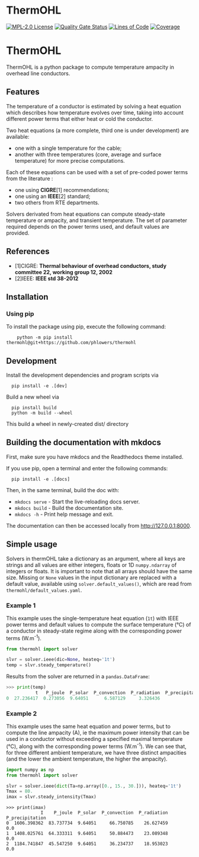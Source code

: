 <!--
SPDX-FileCopyrightText: 2025 RTE (https://www.rte-france.com)

This Source Code Form is subject to the terms of the Mozilla Public
License, v. 2.0. If a copy of the MPL was not distributed with this
file, You can obtain one at http://mozilla.org/MPL/2.0/.
SPDX-License-Identifier: MPL-2.0
-->

# ThermOHL

[![MPL-2.0 License](https://img.shields.io/badge/license-MPL_2.0-blue.svg)](https://www.mozilla.org/en-US/MPL/2.0/)
[![Quality Gate Status](https://sonarcloud.io/api/project_badges/measure?project=phlowers_thermohl&metric=alert_status)](https://sonarcloud.io/summary/new_code?id=phlowers_thermohl)
[![Lines of Code](https://sonarcloud.io/api/project_badges/measure?project=phlowers_thermohl&metric=ncloc)](https://sonarcloud.io/summary/new_code?id=phlowers_thermohl)
[![Coverage](https://sonarcloud.io/api/project_badges/measure?project=phlowers_thermohl&metric=coverage)](https://sonarcloud.io/summary/new_code?id=phlowers_thermohl)

# ThermOHL

ThermOHL is a python package to compute temperature ampacity in overhead line conductors.

## Features

The temperature of a conductor is estimated by solving a heat equation which describes how temperature evolves over
time, taking into account different power terms that either heat or cold the conductor.

Two heat equations (a more complete, third one is under development) are available:

* one with a single temperature for the cable;
* another with three temperatures (core, average and surface temperature) for more precise computations.

Each of these equations can be used with a set of pre-coded power terms from the literature :

[TODO : find a clean way to include references (maybe a dedicated page?)]: #

* one using **CIGRE**[1] recommendations;  
* one using an **IEEE**[2] standard;  
* two others from RTE departments.

Solvers derivated from heat equations can compute steady-state temperature or ampacity, and transient temperature. The
set of parameter required depends on the power terms used, and default values are provided.

## References
* [1]CIGRE: **Thermal behaviour of overhead conductors, study committee 22, working group 12, 2002**  
* [2]IEEE:  **IEEE std 38-2012**


## Installation

### Using pip

To install the package using pip, execute the following command:

```shell
    python -m pip install thermohl@git+https://github.com/phlowers/thermohl
```

## Development

Install the development dependencies and program scripts via

```shell
  pip install -e .[dev]
```

Build a new wheel via

```shell
  pip install build
  python -m build --wheel
```

This build a wheel in newly-created dist/ directory

## Building the documentation with mkdocs

First, make sure you have mkdocs and the Readthedocs theme installed.

If you use pip, open a terminal and enter the following commands:

```shell 
  pip install -e .[docs]
```

Then, in the same terminal, build the doc with:

* `mkdocs serve` - Start the live-reloading docs server.
* `mkdocs build` - Build the documentation site.
* `mkdocs -h` - Print help message and exit.

The documentation can then be accessed locally from http://127.0.0.1:8000.

## Simple usage

Solvers in thermOHL take a dictionary as an argument, where all keys are strings and all values are either integers,
floats or 1D `numpy.ndarray` of integers or floats. It is important to note that all arrays should have the same size.
Missing or `None` values in the input dictionary are replaced with a default value, available using
`solver.default_values()`, which are read from `thermohl/default_values.yaml`.

### Example 1

This example uses the single-temperature heat equation (`1t`) with IEEE power terms and default values to compute the
surface temperature (°C) of a conductor in steady-state regime along with the corresponding power terms (W.m<sup>-1</sup>).

```python
from thermohl import solver

slvr = solver.ieee(dic=None, heateq='1t')
temp = slvr.steady_temperature() 
```

Results from the solver are returned in a `pandas.DataFrame`:

``` python
>>> print(temp)
           t   P_joule  P_solar  P_convection  P_radiation  P_precipitation
0  27.236417  0.273056  9.64051      6.587129     3.326436              0.0
```

### Example 2

This example uses the same heat equation and power terms, but to compute the line ampacity (A), ie the maximum power 
intensity that can be used in a conductor without exceeding a specified maximal temperature (°C), along with the 
corresponding power terms (W.m<sup>-1</sup>). We can see that, for three different ambient temperature, we have three
distinct ampacities (and the lower the ambient temperature, the higher the ampacity).

```python
import numpy as np
from thermohl import solver

slvr = solver.ieee(dict(Ta=np.array([0., 15., 30.])), heateq='1t')
Tmax = 80.
imax = slvr.steady_intensity(Tmax)
```

```
>>> print(imax)
             I    P_joule  P_solar  P_convection  P_radiation  P_precipitation
0  1606.398362  83.737734  9.64051     66.750785    26.627459              0.0
1  1408.025761  64.333311  9.64051     50.884473    23.089348              0.0
2  1184.741847  45.547250  9.64051     36.234737    18.953023              0.0
```
